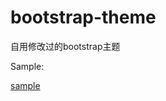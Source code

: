 # bootstrap-theme
自用修改过的bootstrap主题

Sample:

[sample](https://raw.githubusercontent.com/overtrue/bootstrap-theme/master/sample.png)